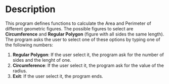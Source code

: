 # Description
This program defines functions to calculate the Area and Perimeter of different geometric figures. The possible figures to select are **Circumference** and **Regular Polygon** (figure with all sides the same length). 
The program asks the user to select one of these options by typing one of the following numbers:

1. **Regular Polygon**: If the user select it, the program ask for the number of sides and the lenght of one.
2. **Circumference**: If the user select it, the program ask for the value of the radius.
3. **Exit**: If the user select it, the program ends.
